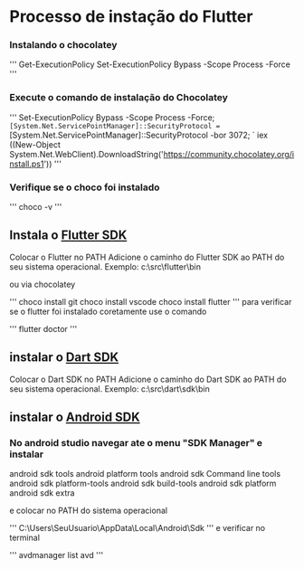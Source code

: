 # Processo de instação do Flutter

### Instalando o chocolatey

'''
Get-ExecutionPolicy
Set-ExecutionPolicy Bypass -Scope Process -Force
'''
### Execute o comando de instalação do Chocolatey

'''
Set-ExecutionPolicy Bypass -Scope Process -Force; `
[System.Net.ServicePointManager]::SecurityProtocol = `
[System.Net.ServicePointManager]::SecurityProtocol -bor 3072; `
iex ((New-Object System.Net.WebClient).DownloadString('https://community.chocolatey.org/install.ps1'))
'''
### Verifique se o choco foi instalado

'''
choco -v
'''


## Instala o [Flutter SDK](https://flutter.dev/docs/get-started/install/linux)

Colocar o Flutter no PATH
Adicione o caminho do Flutter SDK ao PATH do seu sistema operacional.
Exemplo: c:\src\flutter\bin

ou via chocolatey

'''
choco install git
choco install vscode
choco install flutter
'''
para verificar se o flutter foi instalado coretamente use o comando

'''
flutter doctor
'''

## instalar o [Dart SDK](https://dart.dev/get-dart)

Colocar o Dart SDK no PATH
Adicione o caminho do Dart SDK ao PATH do seu sistema operacional.
Exemplo: c:\src\dart\sdk\bin


## instalar o [Android SDK](https://developer.android.com/studio)

### No android studio navegar ate o menu "SDK Manager" e instalar

android sdk tools
android platform tools
android sdk Command line tools
android sdk platform-tools
android sdk build-tools
android sdk platform
android sdk extra

e colocar no PATH do sistema operacional

'''
C:\Users\SeuUsuario\AppData\Local\Android\Sdk
'''
e verificar no terminal

'''
avdmanager list avd
'''
